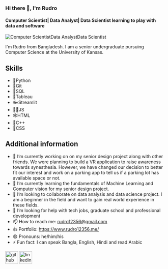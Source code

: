 ### Hi there 👋, I'm Rudro
#### Computer Scientist| Data Analyst| Data Scientist learning to play with data and software
![Computer Scientist*Data Analyst*Data Scientist](https://img.freepik.com/premium-vector/hello-world-is-simple-word-programmer-s-first-programming_48644-298.jpg)

I'm Rudro from Bangladesh. I am a senior undergraduate pursuing Computer Science at the University of Kansas. 

## Skills

* 🐍Python
* 💍Git
* 🥄SQL
* 👑Tableau
* 👓Streamlit
* 👨‍💻JS
* 🕸️HTML
* 🏃C++
* 🎉CSS

## Additional information 
- 🔭 I’m currently working on on my senior design project along with other friends. We were planning to build a VR application to raise awareness towards synesthesia. However, we have changed our decision to better fit our interest and work on a parking app to tell us if a parking lot has available space or not. 
- 🌱 I’m currently learning the fundamentals of Machine Learning and Computer vision for my senior design project. 
- 👯 I’m looking to collaborate on data analysis and data science project. I am a beginner in the field and want to gain real world experience in these fields.  
- 🤔 I’m looking for help with tech jobs, graduate school and professional development 
- 📫 How to reach me: rudro12356@gmail.com 
- 👍 Portfolio: https://www.rudro12356.me/
- 😄 Pronouns: he/him/his 
- ⚡ Fun fact: I can speak Bangla, English, Hindi and read Arabic

[<img src='https://cdn.jsdelivr.net/npm/simple-icons@3.0.1/icons/github.svg' alt='github' height='40'>](https://github.com/https://github.com/rudro12356)  [<img src='https://cdn.jsdelivr.net/npm/simple-icons@3.0.1/icons/linkedin.svg' alt='linkedin' height='40'>](https://www.linkedin.com/in/https://www.linkedin.com/in/rudro12356//)  

